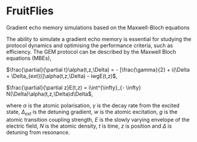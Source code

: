 # FruitFlies
Gradient echo memory simulations based on the  Maxwell-Bloch equations

The ability to simulate a gradient echo memory is essential for studying
the protocol dynamics and optimising the performance criteria, such as efficiency.
The GEM protocol can be described by the Maxwell Bloch equations
(MBEs),


$\frac{\partial}{\partial t}\alpha(t,z,\Delta) = - [\frac{\gamma}{2} + i(\Delta + \Delta_{ext})]\alpha(t,z,\Delta) - iwgE(t,z)$,

$\frac{\partial}{\partial z}E(t,z) = i\int^{\infty}_{- \infty} N(\Delta)\alpha(t,z,\Delta)d\Delta$,

where $\alpha$ is the atomic polarisation, $\gamma$ is the decay rate from the excited state, $\Delta_{ext}$ is the detuning gradient, $w$ is the atomic excitation, $g$ is the atomic transition coupling strength, $E$ is the slowly varying envelope of the electric field, $N$ is the atomic density, $t$ is time, $z$ is position and $\Delta$ is detuning from resonance. 